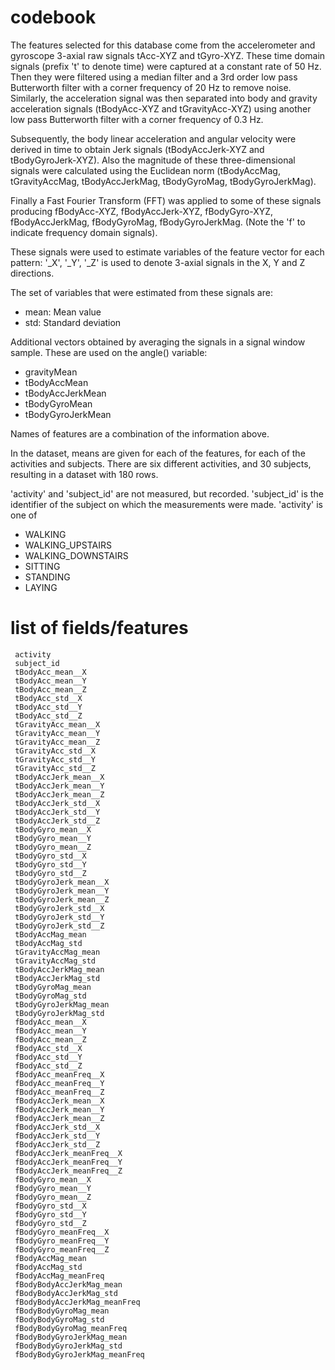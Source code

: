 # codebook

The features selected for this database come from the accelerometer and gyroscope 3-axial raw signals tAcc-XYZ and tGyro-XYZ. These time domain signals (prefix 't' to denote time) were captured at a constant rate of 50 Hz. Then they were filtered using a median filter and a 3rd order low pass Butterworth filter with a corner frequency of 20 Hz to remove noise. Similarly, the acceleration signal was then separated into body and gravity acceleration signals (tBodyAcc-XYZ and tGravityAcc-XYZ) using another low pass Butterworth filter with a corner frequency of 0.3 Hz. 

Subsequently, the body linear acceleration and angular velocity were derived in time to obtain Jerk signals (tBodyAccJerk-XYZ and tBodyGyroJerk-XYZ). Also the magnitude of these three-dimensional signals were calculated using the Euclidean norm (tBodyAccMag, tGravityAccMag, tBodyAccJerkMag, tBodyGyroMag, tBodyGyroJerkMag). 

Finally a Fast Fourier Transform (FFT) was applied to some of these signals producing fBodyAcc-XYZ, fBodyAccJerk-XYZ, fBodyGyro-XYZ, fBodyAccJerkMag, fBodyGyroMag, fBodyGyroJerkMag. (Note the 'f' to indicate frequency domain signals). 

These signals were used to estimate variables of the feature vector for each pattern: '_X', '_Y', '_Z' is used to denote 3-axial signals in the X, Y and Z directions.

The set of variables that were estimated from these signals are: 

* mean: Mean value
* std: Standard deviation

Additional vectors obtained by averaging the signals in a signal window sample. These are used on the angle() variable:

* gravityMean
* tBodyAccMean
* tBodyAccJerkMean
* tBodyGyroMean
* tBodyGyroJerkMean

Names of features are a combination of the information above. 

In the dataset, means are given for each of the features, for each of the activities and subjects. There are six different activities, and 30 subjects, resulting in a dataset with 180 rows.


'activity' and 'subject_id' are not measured, but recorded. 'subject_id' is the identifier of the subject on which the measurements were made. 'activity' is one of
* WALKING
* WALKING_UPSTAIRS
* WALKING_DOWNSTAIRS
* SITTING
* STANDING
* LAYING

# list of fields/features
```
 activity 
 subject_id 
 tBodyAcc_mean__X 
 tBodyAcc_mean__Y 
 tBodyAcc_mean__Z 
 tBodyAcc_std__X 
 tBodyAcc_std__Y 
 tBodyAcc_std__Z 
 tGravityAcc_mean__X 
 tGravityAcc_mean__Y 
 tGravityAcc_mean__Z 
 tGravityAcc_std__X 
 tGravityAcc_std__Y 
 tGravityAcc_std__Z 
 tBodyAccJerk_mean__X 
 tBodyAccJerk_mean__Y 
 tBodyAccJerk_mean__Z 
 tBodyAccJerk_std__X 
 tBodyAccJerk_std__Y 
 tBodyAccJerk_std__Z 
 tBodyGyro_mean__X 
 tBodyGyro_mean__Y 
 tBodyGyro_mean__Z 
 tBodyGyro_std__X 
 tBodyGyro_std__Y 
 tBodyGyro_std__Z 
 tBodyGyroJerk_mean__X 
 tBodyGyroJerk_mean__Y 
 tBodyGyroJerk_mean__Z 
 tBodyGyroJerk_std__X 
 tBodyGyroJerk_std__Y 
 tBodyGyroJerk_std__Z 
 tBodyAccMag_mean 
 tBodyAccMag_std 
 tGravityAccMag_mean 
 tGravityAccMag_std 
 tBodyAccJerkMag_mean 
 tBodyAccJerkMag_std 
 tBodyGyroMag_mean 
 tBodyGyroMag_std 
 tBodyGyroJerkMag_mean 
 tBodyGyroJerkMag_std 
 fBodyAcc_mean__X 
 fBodyAcc_mean__Y 
 fBodyAcc_mean__Z 
 fBodyAcc_std__X 
 fBodyAcc_std__Y 
 fBodyAcc_std__Z 
 fBodyAcc_meanFreq__X 
 fBodyAcc_meanFreq__Y 
 fBodyAcc_meanFreq__Z 
 fBodyAccJerk_mean__X 
 fBodyAccJerk_mean__Y 
 fBodyAccJerk_mean__Z 
 fBodyAccJerk_std__X 
 fBodyAccJerk_std__Y 
 fBodyAccJerk_std__Z 
 fBodyAccJerk_meanFreq__X 
 fBodyAccJerk_meanFreq__Y 
 fBodyAccJerk_meanFreq__Z 
 fBodyGyro_mean__X 
 fBodyGyro_mean__Y 
 fBodyGyro_mean__Z 
 fBodyGyro_std__X 
 fBodyGyro_std__Y 
 fBodyGyro_std__Z 
 fBodyGyro_meanFreq__X 
 fBodyGyro_meanFreq__Y 
 fBodyGyro_meanFreq__Z 
 fBodyAccMag_mean 
 fBodyAccMag_std 
 fBodyAccMag_meanFreq 
 fBodyBodyAccJerkMag_mean 
 fBodyBodyAccJerkMag_std 
 fBodyBodyAccJerkMag_meanFreq 
 fBodyBodyGyroMag_mean 
 fBodyBodyGyroMag_std 
 fBodyBodyGyroMag_meanFreq 
 fBodyBodyGyroJerkMag_mean 
 fBodyBodyGyroJerkMag_std 
 fBodyBodyGyroJerkMag_meanFreq 

```
